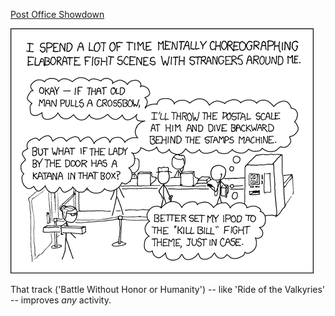 [Post Office Showdown](https://xkcd.com/337)

![Post Office Showdown](./random_comic.png)

That track ('Battle Without Honor or Humanity') -- like 'Ride of the Valkyries' -- improves *any* activity.

